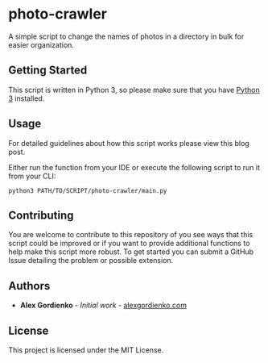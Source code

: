 # photo-crawler
A simple script to change the names of photos in a directory in bulk for easier organization.

## Getting Started

This script is written in Python 3, so please make sure that you have [Python 3](https://www.python.org/downloads/) installed.

## Usage

For detailed guidelines about how this script works please view this blog post.

Either run the function from your IDE or execute the following script to run it from your CLI:

```
python3 PATH/TO/SCRIPT/photo-crawler/main.py
```

## Contributing

You are welcome to contribute to this repository of you see ways that this script could be improved or if you want to provide
additional functions to help make this script more robust. To get started you can submit a GitHub Issue detailing the problem
or possible extension.

## Authors

* **Alex Gordienko** - *Initial work* - [alexgordienko.com](http://alexgordienko.com)

## License

This project is licensed under the MIT License.


